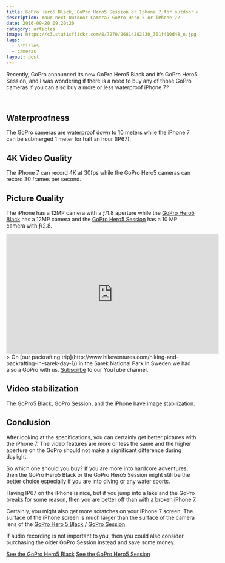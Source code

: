 ```yaml
---
title: GoPro Hero5 Black, GoPro Hero5 Session or Iphone 7 for outdoor action videos? Which one is better?
description: Your next Outdoor Camera? GoPro Hero 5 or iPhone 7?
date: 2016-09-20 09:20:20
category: articles
image: https://c3.staticflickr.com/8/7270/26814282730_361f410d48_o.jpg
tags:
  - articles
  - cameras
layout: post
---
```


Recently, GoPro announced its new GoPro Hero5 Black and it’s GoPro Hero5 Session, and I was wondering if there is a need to buy any of those GoPro cameras if you can also buy a more or less waterproof iPhone 7?

<div id="amzn-assoc-ad-b19f81e5-83e5-4277-9483-1720fa30ebe2"></div><script async src="//z-na.amazon-adsystem.com/widgets/onejs?MarketPlace=US&adInstanceId=b19f81e5-83e5-4277-9483-1720fa30ebe2"></script>

<amp-img src="https://c3.staticflickr.com/8/7270/26814282730_361f410d48_o.jpg" layout="responsive" width="1200" height="797" alt="GoPro Hero 5 Black Session iPhone7"></amp-img>
<br>
<!--more-->

## Waterproofness

The GoPro cameras are waterproof down to 10 meters while the iPhone 7 can be submerged 1 meter for half an hour (IP67).

## 4K Video Quality

The iPhone 7 can record 4K at 30fps while the GoPro Hero5 cameras can record 30 frames per second.

## Picture Quality

The iPhone has a 12MP camera with a ƒ/1.8 aperture while the <a href="http://www.hikeventures.com/deals/#gopro+hero5" rel="nofollow" target="_blank">GoPro Hero5 Black</a> has a 12MP camera and the <a href="http://www.hikeventures.com/deals/#gopro+hero5+session" rel="nofollow" target="_blank">GoPro Hero5 Session</a> has a 10 MP camera with ƒ/2.8.

<iframe width="560" height="315" src="https://www.youtube.com/embed/7c0tlmtpsps" frameborder="0" allowfullscreen></iframe>
> On [our packrafting trip](http://www.hikeventures.com/hiking-and-packrafting-in-sarek-day-1/) in the Sarek National Park in Sweden we had also a GoPro with us. <a href="https://www.youtube.com/channel/UCnO9Q_m9EaOCrHmmQIBVBNw?sub_confirmation=1" rel="nofollow">Subscribe</a> to our YouTube channel.


## Video stabilization

The GoPro5 Black, GoPro Session, and the iPhone have image stabilization.

## Conclusion

After looking at the specifications, you can certainly get better pictures with the iPhone 7. The video features are more or less the same and the higher aperture on the GoPro should not make a significant difference during daylight.

So which one should you buy? If you are more into hardcore adventures, then the GoPro Hero5 Black or the GoPro Hero5 Session might still be the better choice especially if you are into diving or any water sports.

Having IP67 on the iPhone is nice, but if you jump into a lake and the GoPro breaks for some reason, then you are better off than with a broken iPhone 7.

Certainly, you might also get more scratches on your iPhone 7 screen. The surface of the iPhone screen is much larger than the surface of the camera lens of the <a href="http://amzn.to/2ekq5Zy" rel="nofollow" target="_blank">GoPro Hero 5 Black</a> / <a href="http://amzn.to/2el7Buj" rel="nofollow" target="_blank">GoPro Session</a>.

If audio recording is not important to you, then you could also consider purchasing the older GoPro Session instead and save some money.

<a href="http://www.avantlink.com/click.php?tt=cl&mi=10248&pw=150351&url=https%3A%2F%2Fwww.rei.com%2Fproduct%2F114467%2Fgopro-hero5-black-camera" rel="nofollow" class="btn btn-danger" role="button">See the GoPro Hero5 Black</a> <a href="http://www.avantlink.com/click.php?tt=cl&mi=10248&pw=150351&url=https%3A%2F%2Fwww.rei.com%2Fproduct%2F114468%2Fgopro-hero5-session-camera" rel="nofollow" class="btn btn-danger" role="button">See the GoPro Hero5 Session</a>


<br>
<script src="//z-na.amazon-adsystem.com/widgets/onejs?MarketPlace=US&adInstanceId=cc781bfd-577f-4efb-9da6-75cb9fc7d1c2"></script>
